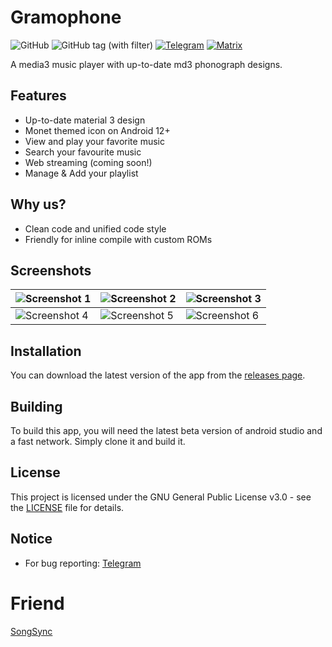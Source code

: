 # Gramophone
![GitHub](https://img.shields.io/github/license/AkaneTan/Gramophone)
![GitHub tag (with filter)](https://img.shields.io/github/v/tag/AkaneTan/Gramophone)
[![Telegram](https://img.shields.io/badge/-telegram-red?color=white&logo=telegram&logoColor=blue)](https://t.me/AkaneFoundation)
[![Matrix](https://img.shields.io/badge/-matrix-red?color=white&logo=matrix&logoColor=black)](https://matrix.to/#/#akanefoundation:matrix.org)

A media3 music player with up-to-date md3 phonograph designs.

## Features
- Up-to-date material 3 design
- Monet themed icon on Android 12+
- View and play your favorite music
- Search your favourite music
- Web streaming (coming soon!)
- Manage & Add your playlist

## Why us?
- Clean code and unified code style
- Friendly for inline compile with custom ROMs

## Screenshots
| ![Screenshot 1](https://github.com/AkaneTan/Gramophone/raw/beta/resources/screenshot_1.png) | ![Screenshot 2](https://github.com/AkaneTan/Gramophone/raw/beta/resources/screenshot_2.png) | ![Screenshot 3](https://github.com/AkaneTan/Gramophone/raw/beta/resources/screenshot_3.png) |
|---------------------------------------------------------------------------------------------|---------------------------------------------------------------------------------------------|---------------------------------------------------------------------------------------------|
| ![Screenshot 4](https://github.com/AkaneTan/Gramophone/raw/beta/resources/screenshot_4.png) | ![Screenshot 5](https://github.com/AkaneTan/Gramophone/raw/beta/resources/screenshot_5.png) | ![Screenshot 6](https://github.com/AkaneTan/Gramophone/raw/beta/resources/screenshot_6.png) |

## Installation
You can download the latest version of the app from the [releases page](https://github.com/AkaneTan/Gramophone/releases).

## Building
To build this app, you will need the latest beta version of android studio and a fast network. Simply clone it and build it.

## License
This project is licensed under the GNU General Public License v3.0 - see the [LICENSE](https://github.com/AkaneTan/Gramophone/blob/beta/LICENSE) file for details.

## Notice
- For bug reporting: [Telegram](https://t.me/AkaneFoundation)

# Friend
[SongSync](https://github.com/lambada10/songsync)
